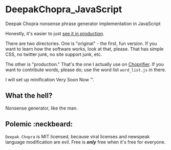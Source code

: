 DeepakChopra_JavaScript
=======================

Deepak Chopra nonsense phrase generator implementation in JavaScript

Honestly, it's easier to just [see it in production](http://choprifier.com).

There are two directories.  One is "original" - the first, fun version.  If you want to learn how the software
works, look at that, please.  That has simple CSS, no twitter junk, no site support junk, etc.

The other is "production."  That's the one I actually use on [Choprifier](http://choprifier.com/).  If you want
to contribute words, please do; use the word list `word_list.js` in there.

I will set up minification Very Soon Now &trade;.



What the hell?
--------------

Nonsense generator, like the man.



Polemic :neckbeard:
-------------------

`Deepak Chopra` is MIT licensed, because viral licenses and newspeak language modification are evil.  Free is ***only*** free when it's free for everyone.